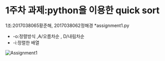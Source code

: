 # 1주차 과제:python을 이용한 quick sort
1조:2017038065황준해, 2017038062정해경
*assignment1.py
  - -o:정렬방식 ,A/오름차순 , D/내림차순
  - -i:정렬한 배열

![Assignment1](https://user-images.githubusercontent.com/48480825/54368822-2f1f0680-46b8-11e9-8c8d-4509c6463c9a.JPG)
